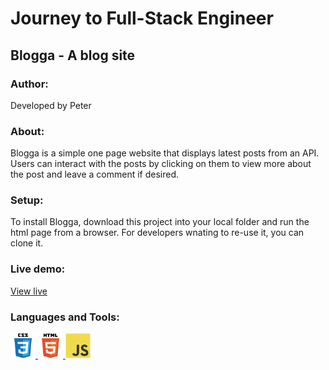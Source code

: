 # Journey to Full-Stack Engineer

<h2>Blogga - A blog site</h2>

<h3 align="left">Author:</h3>
<p>Developed by Peter</p>
<h3 align="left">About:</h3>
<p align="left">
Blogga is a simple one page website that displays latest posts from an API. Users can interact with the posts by clicking on them to view more about the post and leave a comment if desired.
</p>
<h3 align="left">Setup:</h3>
<p>To install Blogga, download this project into your local folder and run the html page from  a browser. For developers wnating to re-use it, you can clone it.</p>
<h3 align="left">Live demo:</h3>
<a href="">View live</a>
<h3 align="left">Languages and Tools:</h3>
<p align="left"> <a href="https://www.w3schools.com/css/" target="_blank" rel="noreferrer"> <img src="https://raw.githubusercontent.com/devicons/devicon/master/icons/css3/css3-original-wordmark.svg" alt="css3" width="40" height="40"/> </a> <a href="https://www.w3.org/html/" target="_blank" rel="noreferrer"> <img src="https://raw.githubusercontent.com/devicons/devicon/master/icons/html5/html5-original-wordmark.svg" alt="html5" width="40" height="40"/> </a>
<a href="https://developer.mozilla.org/en-US/docs/Web/JavaScript" target="_blank" rel="noreferrer"> <img src="https://raw.githubusercontent.com/devicons/devicon/master/icons/javascript/javascript-original.svg" alt="javascript" width="40" height="40"/> </a> </p>